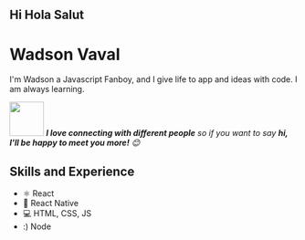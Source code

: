<h2>Hi Hola Salut  

# Wadson  Vaval
I'm Wadson  a Javascript Fanboy, and I give life to app and ideas with code. I am always learning.

<img src="https://media.giphy.com/media/LnQjpWaON8nhr21vNW/giphy.gif" width="60"> <em><b>I love connecting with different people</b> so if you want to say <b>hi, I'll be happy to meet you more!</b> 😊</em>

## Skills and Experience
* ⚛ React
* 📱 React Native
* 💻 HTML, CSS, JS
* :)  Node



<!--START_SECTION:waka-->

<!--END_SECTION:waka-->